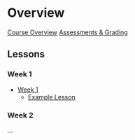 # Overview

[Course Overview](course-overview.md)
[Assessments & Grading](assessments.md)

## Lessons

### Week 1

- [Week 1](lessons/week-1.md)
    - [Example Lesson](lessons/week-1/example.md)

### Week 2

...
